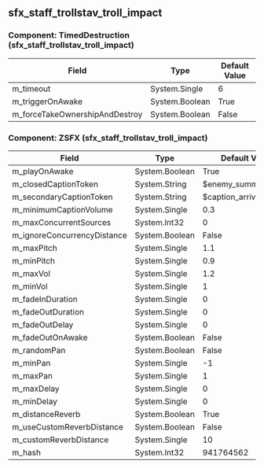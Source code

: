 ## sfx_staff_trollstav_troll_impact

### Component: TimedDestruction (sfx_staff_trollstav_troll_impact)

|Field|Type|Default Value|
|---|---|---|
|m_timeout|System.Single|6|
|m_triggerOnAwake|System.Boolean|True|
|m_forceTakeOwnershipAndDestroy|System.Boolean|False|

### Component: ZSFX (sfx_staff_trollstav_troll_impact)

|Field|Type|Default Value|
|---|---|---|
|m_playOnAwake|System.Boolean|True|
|m_closedCaptionToken|System.String|$enemy_summonedtroll|
|m_secondaryCaptionToken|System.String|$caption_arriving|
|m_minimumCaptionVolume|System.Single|0.3|
|m_maxConcurrentSources|System.Int32|0|
|m_ignoreConcurrencyDistance|System.Boolean|False|
|m_maxPitch|System.Single|1.1|
|m_minPitch|System.Single|0.9|
|m_maxVol|System.Single|1.2|
|m_minVol|System.Single|1|
|m_fadeInDuration|System.Single|0|
|m_fadeOutDuration|System.Single|0|
|m_fadeOutDelay|System.Single|0|
|m_fadeOutOnAwake|System.Boolean|False|
|m_randomPan|System.Boolean|False|
|m_minPan|System.Single|-1|
|m_maxPan|System.Single|1|
|m_maxDelay|System.Single|0|
|m_minDelay|System.Single|0|
|m_distanceReverb|System.Boolean|True|
|m_useCustomReverbDistance|System.Boolean|False|
|m_customReverbDistance|System.Single|10|
|m_hash|System.Int32|941764562|

